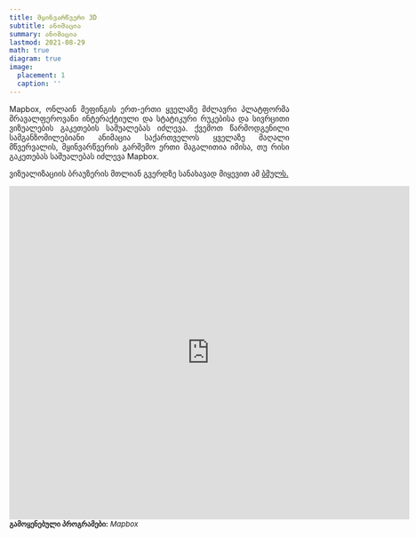 ```yaml
---
title: მყინვარწვერი 3D
subtitle: ანიმაცია
summary: ანიმაცია
lastmod: 2021-08-29
math: true
diagram: true
image:
  placement: 1
  caption: ''
---
```


<p align="justify">
Mapbox, ონლაინ მეფინგის ერთ-ერთი ყველაზე მძლავრი პლატფორმა მრავალფეროვანი ინტერაქტიული და სტატიკური რუკებისა და სივრცითი ვიზუალების გაკეთების საშუალებას იძლევა. ქვემოთ წარმოდგენილი სამგანზომილებიანი ანიმაცია საქართველოს ყველაზე მაღალი მწვერვალის, მყინვარწვერის გარშემო ერთი მაგალითია იმისა, თუ რისი გაკეთებას საშუალებას იძლევა Mapbox.</p>

<p align="justify">
ვიზუალიზაციის ბრაუზერის მთლიან გვერდზე სანახავად მიყევით ამ <a href="https://meteor-lumbar-menu.glitch.me/">ბმულს.</a></p>

<div>
<iframe src="https://meteor-lumbar-menu.glitch.me/" style="border:0px #ffffff none;" name="myiFrame" scrolling="no" frameborder="1" marginheight="0px" marginwidth="0px" height="600px" width="720px" allowfullscreen></iframe>
</div>

<font size="2">
    <b>გამოყენებული პროგრამები:</b> <i>Mapbox</i>
</font>